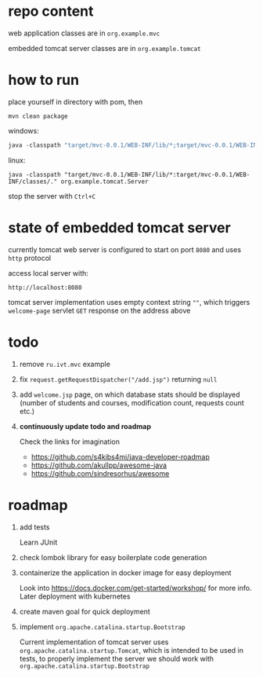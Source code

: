 # repo content

web application classes are in `org.example.mvc`

embedded tomcat server classes are in `org.example.tomcat`



# how to run

place yourself in directory with pom, then

```shell
mvn clean package
```
windows:
```powershell
java -classpath "target/mvc-0.0.1/WEB-INF/lib/*;target/mvc-0.0.1/WEB-INF/classes/." org.example.tomcat.Server
```
linux:
```shell
java -classpath "target/mvc-0.0.1/WEB-INF/lib/*:target/mvc-0.0.1/WEB-INF/classes/." org.example.tomcat.Server
```

stop the server with `Ctrl+C`

# state of embedded tomcat server

currently tomcat web server is configured to start on port `8080` and uses `http` protocol

access local server with:

```
http://localhost:8080
```

tomcat server implementation uses empty context string `""`, which triggers `welcome-page` servlet `GET` response on the address above 

# todo

1. remove `ru.ivt.mvc` example
2. fix `request.getRequestDispatcher("/add.jsp")` returning `null`
3. add `welcome.jsp` page, on which database stats should be displayed (number of students and courses, modification count, requests count etc.)
4. **continuously update todo and roadmap**

    Check the links for imagination 
    
    + https://github.com/s4kibs4mi/java-developer-roadmap
    + https://github.com/akullpp/awesome-java
    + https://github.com/sindresorhus/awesome

# roadmap

1. add tests

    Learn JUnit

2. check lombok library for easy boilerplate code generation

3. containerize the application in docker image for easy deployment

    Look into https://docs.docker.com/get-started/workshop/ for more info. Later deployment with kubernetes

4. create maven goal for quick deployment

5. implement `org.apache.catalina.startup.Bootstrap`

    Current implementation of tomcat server uses `org.apache.catalina.startup.Tomcat`, which is intended to be used in tests, to properly implement the server we should work with `org.apache.catalina.startup.Bootstrap`
